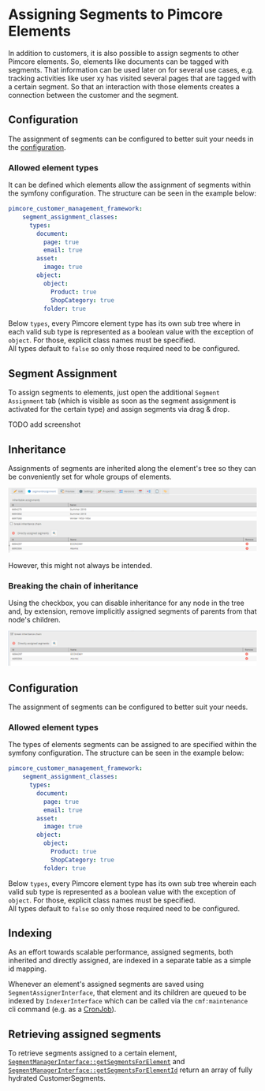 # Assigning Segments to Pimcore Elements
In addition to customers, it is also possible to assign segments to other Pimcore elements. So, elements like documents
can be tagged with segments. That information can be used later on for several use cases, e.g. tracking activities like
user xy has visited several pages that are tagged with a certain segment. So that an interaction with those elements 
creates a connection between the customer and the segment.

## Configuration

The assignment of segments can be configured to better suit your needs in the [configuration](./03_Configuration.md).

### Allowed element types

It can be defined which elements allow the assignment of segments within the symfony configuration.
The structure can be seen in the example below:

```yml
pimcore_customer_management_framework:
    segment_assignment_classes:
      types:
        document:
          page: true
          email: true
        asset:
          image: true
        object:
          object:
            Product: true
            ShopCategory: true
          folder: true
```

Below `types`, every Pimcore element type has its own sub tree where in each valid sub type 
is represented as a boolean value with the exception of `object`. 
For those, explicit class names must be specified.  
All types default to `false` so only those required need to be configured.


## Segment Assignment 
To assign segments to elements, just open the additional `Segment Assignment` tab (which is visible as soon as the 
segment assignment is activated for the certain type) and assign segments via drag & drop. 

TODO add screenshot

## Inheritance

Assignments of segments are inherited along the element's tree so they can be conveniently set for whole groups of 
elements.

![segment assignment tab](./img/segmentAssignmentTab.png)

However, this might not always be intended.

### Breaking the chain of inheritance

Using the checkbox, you can disable inheritance for any node in the tree and, by extension, 
remove implicitly assigned segments of parents from that node's children.

![segment assignment tab with checkbox](./img/segmentAssignmentTabWithCheckbox.png)


## Configuration

The assignment of segments can be configured to better suit your needs.

### Allowed element types

The types of elements segments can be assigned to are specified within the symfony configuration.
The structure can be seen in the example below:

```yml
pimcore_customer_management_framework:
    segment_assignment_classes:
      types:
        document:
          page: true
          email: true
        asset:
          image: true
        object:
          object:
            Product: true
            ShopCategory: true
          folder: true
```

Below `types`, every Pimcore element type has its own sub tree wherein each valid sub type 
is represented as a boolean value with the exception of `object`. 
For those, explicit class names must be specified.  
All types default to `false` so only those required need to be configured.

## Indexing

As an effort towards scalable performance, assigned segments, both inherited and directly assigned,
are indexed in a separate table as a simple id mapping.  

Whenever an element's assigned segments are saved using `SegmentAssignerInterface`, 
that element and its children are queued to be indexed by `IndexerInterface` which can be called via 
the `cmf:maintenance` cli command (e.g. as a [CronJob](./04_Cronjobs.md)).


## Retrieving assigned segments
To retrieve segments assigned to a certain element,
[`SegmentManagerInterface::getSegmentsForElement`](https://github.com/pimcore/customer-data-framework/blob/master/src/SegmentManager/SegmentManagerInterface.php#L65) and 
[`SegmentManagerInterface::getSegmentsForElementId`](https://github.com/pimcore/customer-data-framework/blob/master/src/SegmentManager/SegmentManagerInterface.php#L75)
return an array of fully hydrated CustomerSegments.